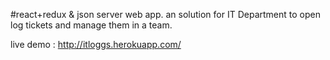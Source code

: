 #react+redux & json server web app.
an solution for IT Department to open log tickets
and manage them in a team.

live demo : http://itloggs.herokuapp.com/


